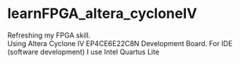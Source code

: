 # learnFPGA_altera_cycloneIV
Refreshing my FPGA skill.<br>
Using Altera Cyclone IV EP4CE6E22C8N Development Board.
For IDE (software development) I use Intel Quartus Lite
